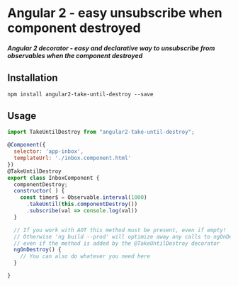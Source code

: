 # Angular 2 - easy unsubscribe when component destroyed 

##### Angular 2 decorator - easy and declarative way to unsubscribe from observables when the component destroyed

## Installation
`npm install angular2-take-until-destroy --save`

## Usage
```js
import TakeUntilDestroy from "angular2-take-until-destroy";

@Component({
  selector: 'app-inbox',
  templateUrl: './inbox.component.html'
})
@TakeUntilDestroy
export class InboxComponent {
  componentDestroy;
  constructor( ) {
    const timer$ = Observable.interval(1000)
      .takeUntil(this.componentDestroy())
      .subscribe(val => console.log(val))
  }

  // If you work with AOT this method must be present, even if empty! 
  // Otherwise 'ng build --prod' will optimize away any calls to ngOnDestroy, 
  // even if the method is added by the @TakeUntilDestroy decorator
  ngOnDestroy() {
    // You can also do whatever you need here
  }

}
```

